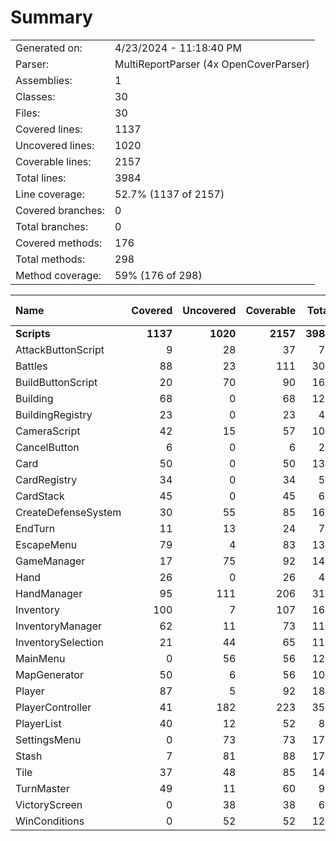 ﻿# Summary
|||
|:---|:---|
| Generated on: | 4/23/2024 - 11:18:40 PM |
| Parser: | MultiReportParser (4x OpenCoverParser) |
| Assemblies: | 1 |
| Classes: | 30 |
| Files: | 30 |
| Covered lines: | 1137 |
| Uncovered lines: | 1020 |
| Coverable lines: | 2157 |
| Total lines: | 3984 |
| Line coverage: | 52.7% (1137 of 2157) |
| Covered branches: | 0 |
| Total branches: | 0 |
| Covered methods: | 176 |
| Total methods: | 298 |
| Method coverage: | 59% (176 of 298) |

|**Name**|**Covered**|**Uncovered**|**Coverable**|**Total**|**Line coverage**|**Covered**|**Total**|**Branch coverage**|**Covered**|**Total**|**Method coverage**|
|:---|---:|---:|---:|---:|---:|---:|---:|---:|---:|---:|---:|
|**Scripts**|**1137**|**1020**|**2157**|**3984**|**52.7%**|**0**|**0**|****|**176**|**298**|**59%**|
|AttackButtonScript|9|28|37|71|24.3%|0|0||3|9|33.3%|
|Battles|88|23|111|309|79.2%|0|0||6|10|60%|
|BuildButtonScript|20|70|90|169|22.2%|0|0||4|16|25%|
|Building|68|0|68|122|100%|0|0||18|18|100%|
|BuildingRegistry|23|0|23|45|100%|0|0||5|5|100%|
|CameraScript|42|15|57|109|73.6%|0|0||7|7|100%|
|CancelButton|6|0|6|20|100%|0|0||2|2|100%|
|Card|50|0|50|130|100%|0|0||13|13|100%|
|CardRegistry|34|0|34|59|100%|0|0||5|5|100%|
|CardStack|45|0|45|68|100%|0|0||8|8|100%|
|CreateDefenseSystem|30|55|85|167|35.2%|0|0||4|9|44.4%|
|EndTurn|11|13|24|70|45.8%|0|0||1|2|50%|
|EscapeMenu|79|4|83|132|95.1%|0|0||6|6|100%|
|GameManager|17|75|92|140|18.4%|0|0||5|11|45.4%|
|Hand|26|0|26|48|100%|0|0||6|6|100%|
|HandManager|95|111|206|314|46.1%|0|0||4|9|44.4%|
|Inventory|100|7|107|169|93.4%|0|0||11|11|100%|
|InventoryManager|62|11|73|111|84.9%|0|0||8|8|100%|
|InventorySelection|21|44|65|117|32.3%|0|0||3|7|42.8%|
|MainMenu|0|56|56|125|0%|0|0||0|13|0%|
|MapGenerator|50|6|56|101|89.2%|0|0||5|7|71.4%|
|Player|87|5|92|184|94.5%|0|0||20|21|95.2%|
|PlayerController|41|182|223|350|18.3%|0|0||11|32|34.3%|
|PlayerList|40|12|52|86|76.9%|0|0||3|4|75%|
|SettingsMenu|0|73|73|170|0%|0|0||0|12|0%|
|Stash|7|81|88|173|7.9%|0|0||2|10|20%|
|Tile|37|48|85|142|43.5%|0|0||8|15|53.3%|
|TurnMaster|49|11|60|93|81.6%|0|0||8|8|100%|
|VictoryScreen|0|38|38|68|0%|0|0||0|3|0%|
|WinConditions|0|52|52|122|0%|0|0||0|11|0%|
